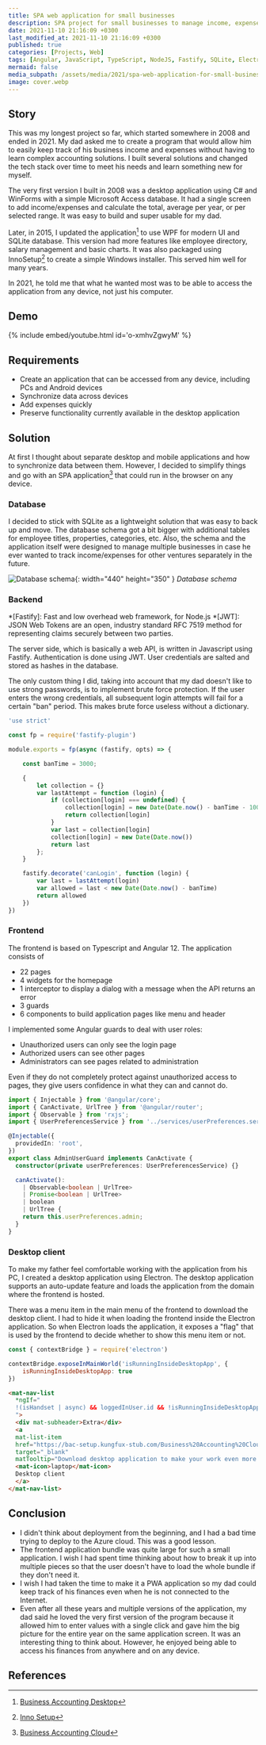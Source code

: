 ```yaml
---
title: SPA web application for small businesses
description: SPA project for small businesses to manage income, expenses and basic reports.
date: 2021-11-10 21:16:09 +0300
last_modified_at: 2021-11-10 21:16:09 +0300
published: true
categories: [Projects, Web]
tags: [Angular, JavaScript, TypeScript, NodeJS, Fastify, SQLite, Electron, Windows]
mermaid: false
media_subpath: /assets/media/2021/spa-web-application-for-small-businesses/
image: cover.webp
---
```


## Story
This was my longest project so far, which started somewhere in 2008 and ended in 2021. My dad asked me to create a program that would allow him to easily keep track of his business income and expenses without having to learn complex accounting solutions. I built several solutions and changed the tech stack over time to meet his needs and learn something new for myself.

The very first version I built in 2008 was a desktop application using C# and WinForms with a simple Microsoft Access database. It had a single screen to add income/expenses and calculate the total, average per year, or per selected range. It was easy to build and super usable for my dad.

Later, in 2015, I updated the application[^BusinessAccountingDesktop] to use WPF for modern UI and SQLite database. This version had more features like employee directory, salary management and basic charts. It was also packaged using InnoSetup[^InnoSetup] to create a simple Windows installer. This served him well for many years.

In 2021, he told me that what he wanted most was to be able to access the application from any device, not just his computer.

## Demo
{% include embed/youtube.html id='o-xmhvZgwyM' %}

## Requirements
- Create an application that can be accessed from any device, including PCs and Android devices
- Synchronize data across devices
- Add expenses quickly
- Preserve functionality currently available in the desktop application

## Solution
At first I thought about separate desktop and mobile applications and how to synchronize data between them. However, I decided to simplify things and go with an SPA application[^BusinessAccountingCloud] that could run in the browser on any device.

### Database
I decided to stick with SQLite as a lightweight solution that was easy to back up and move. The database schema got a bit bigger with additional tables for employee titles, properties, categories, etc. Also, the schema and the application itself were designed to manage multiple businesses in case he ever wanted to track income/expenses for other ventures separately in the future.

![Database schema](database-schema.webp){: width="440" height="350" }
_Database schema_

### Backend
*[Fastify]: Fast and low overhead web framework, for Node.js
*[JWT]: JSON Web Tokens are an open, industry standard RFC 7519 method for representing claims securely between two parties.

The server side, which is basically a web API, is written in Javascript using Fastify. Authentication is done using JWT. User credentials are salted and stored as hashes in the database.

The only custom thing I did, taking into account that my dad doesn't like to use strong passwords, is to implement brute force protection. If the user enters the wrong credentials, all subsequent login attempts will fail for a certain "ban" period. This makes brute force useless without a dictionary.

```js
'use strict'

const fp = require('fastify-plugin')

module.exports = fp(async (fastify, opts) => {

    const banTime = 3000;

    {
        let collection = {}
        var lastAttempt = function (login) {
            if (collection[login] === undefined) {
                collection[login] = new Date(Date.now() - banTime - 1000)
                return collection[login]
            }
            var last = collection[login]
            collection[login] = new Date(Date.now())
            return last
        };
    }

    fastify.decorate('canLogin', function (login) {
        var last = lastAttempt(login)
        var allowed = last < new Date(Date.now() - banTime)
        return allowed
    })
})
```

### Frontend
The frontend is based on Typescript and Angular 12. The application consists of
- 22 pages
- 4 widgets for the homepage
- 1 interceptor to display a dialog with a message when the API returns an error
- 3 guards
- 6 components to build application pages like menu and header

I implemented some Angular guards to deal with user roles:
- Unauthorized users can only see the login page
- Authorized users can see other pages
- Administrators can see pages related to administration

Even if they do not completely protect against unauthorized access to pages, they give users confidence in what they can and cannot do.

```ts
import { Injectable } from '@angular/core';
import { CanActivate, UrlTree } from '@angular/router';
import { Observable } from 'rxjs';
import { UserPreferencesService } from '../services/userPreferences.service';

@Injectable({
  providedIn: 'root',
})
export class AdminUserGuard implements CanActivate {
  constructor(private userPreferences: UserPreferencesService) {}

  canActivate():
    | Observable<boolean | UrlTree>
    | Promise<boolean | UrlTree>
    | boolean
    | UrlTree {
    return this.userPreferences.admin;
  }
}
```

### Desktop client
To make my father feel comfortable working with the application from his PC, I created a desktop application using Electron. The desktop application supports an auto-update feature and loads the application from the domain where the frontend is hosted.

There was a menu item in the main menu of the frontend to download the desktop client. I had to hide it when loading the frontend inside the Electron application. So when Electron loads the application, it exposes a "flag" that is used by the frontend to decide whether to show this menu item or not.

```js
const { contextBridge } = require('electron')

contextBridge.exposeInMainWorld('isRunningInsideDesktopApp', {
    isRunningInsideDesktopApp: true
})
```

```html
<mat-nav-list
  *ngIf="
  !(isHandset | async) && loggedInUser.id && !isRunningInsideDesktopApp
  ">
  <div mat-subheader>Extra</div>
  <a
  mat-list-item
  href="https://bac-setup.kungfux-stub.com/Business%20Accounting%20Cloud%20Setup%201.0.0.exe"
  target="_blank"
  matTooltip="Download desktop application to make your work even more comfortable.">
  <mat-icon>laptop</mat-icon>
  Desktop client
  </a>
</mat-nav-list>
```

## Conclusion
- I didn't think about deployment from the beginning, and I had a bad time trying to deploy to the Azure cloud. This was a good lesson.
- The frontend application bundle was quite large for such a small application. I wish I had spent time thinking about how to break it up into multiple pieces so that the user doesn't have to load the whole bundle if they don't need it.
- I wish I had taken the time to make it a PWA application so my dad could keep track of his finances even when he is not connected to the Internet.
- Even after all these years and multiple versions of the application, my dad said he loved the very first version of the program because it allowed him to enter values with a single click and gave him the big picture for the entire year on the same application screen. It was an interesting thing to think about. However, he enjoyed being able to access his finances from anywhere and on any device.

## References
[^BusinessAccountingDesktop]: [Business Accounting Desktop](https://github.com/kungfux/business-accounting-desktop)
[^BusinessAccountingCloud]: [Business Accounting Cloud](https://github.com/kungfux/business-accounting-cloud)
[^InnoSetup]: [Inno Setup](https://jrsoftware.org/isinfo.php)

